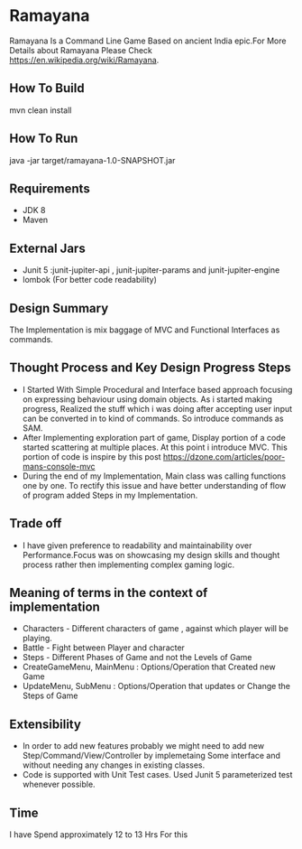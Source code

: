 # Ramayana

Ramayana Is a Command Line Game Based on ancient India epic.For More Details about Ramayana Please Check
https://en.wikipedia.org/wiki/Ramayana.

## How To Build
mvn clean install

## How To Run
java -jar target/ramayana-1.0-SNAPSHOT.jar

## Requirements
* JDK 8
* Maven

## External Jars
* Junit 5 :junit-jupiter-api , junit-jupiter-params and junit-jupiter-engine
* lombok (For better code readability)

## Design Summary
The Implementation is mix baggage of MVC and Functional Interfaces as commands.   

## Thought Process and Key Design Progress Steps 
* I Started With Simple Procedural and Interface based approach focusing on expressing behaviour using domain objects.
  As i started making progress, Realized the stuff which i was doing after accepting user input can be converted in to kind of commands. So introduce commands as SAM.  
* After Implementing exploration part of game, Display portion of a code started scattering at multiple places. At this point i introduce MVC.
This portion of code is inspire by this post  https://dzone.com/articles/poor-mans-console-mvc
* During the end of my Implementation, Main class was calling functions one by one. To rectify this issue and have better understanding of flow of 
 program added Steps in my Implementation.

## Trade off                    
* I have given preference to readability and maintainability over Performance.Focus was on showcasing my design skills and thought process rather then
implementing complex gaming logic.

## Meaning of terms in the context of implementation
   * Characters - Different characters  of game , against  which player will be playing. 
   * Battle - Fight between Player and character 
   * Steps - Different Phases of Game and not the Levels of Game  
   * CreateGameMenu, MainMenu : Options/Operation that Created new Game
   * UpdateMenu, SubMenu : Options/Operation that updates or Change the Steps of Game
   
## Extensibility   
  * In order to add new features probably we might need to add new Step/Command/View/Controller by implemetaing Some interface and without needing 
  any changes in existing classes.
  * Code is supported with Unit Test cases. Used Junit 5 parameterized test whenever possible.

## Time 
I have Spend approximately 12 to 13 Hrs For this     
    
    
          
        
